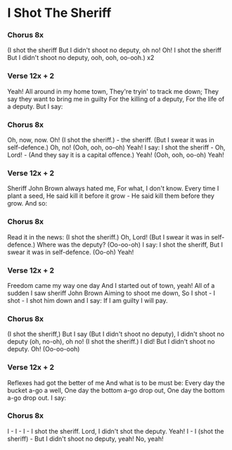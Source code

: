 # I Shot The Sheriff  

### Chorus  8x  

(I shot the sheriff
But I didn't shoot no deputy, oh no! Oh!
I shot the sheriff
But I didn't shoot no deputy, ooh, ooh, oo-ooh.) x2

### Verse  12x + 2  

Yeah! All around in my home town,
They're tryin' to track me down;
They say they want to bring me in guilty
For the killing of a deputy,
For the life of a deputy.
But I say:

### Chorus  8x  

Oh, now, now. Oh!
(I shot the sheriff.) - the sheriff.
(But I swear it was in self-defence.)
Oh, no! (Ooh, ooh, oo-oh) Yeah!
I say: I shot the sheriff - Oh, Lord! -
(And they say it is a capital offence.)
Yeah! (Ooh, ooh, oo-oh) Yeah!

### Verse  12x + 2  

Sheriff John Brown always hated me,
For what, I don't know.
Every time I plant a seed,
He said kill it before it grow -
He said kill them before they grow.
And so:

### Chorus  8x  

Read it in the news:
(I shot the sheriff.) Oh, Lord!
(But I swear it was in self-defence.)
Where was the deputy? (Oo-oo-oh)
I say: I shot the sheriff,
But I swear it was in self-defence. (Oo-oh) Yeah!

### Verse  12x + 2  

Freedom came my way one day
And I started out of town, yeah!
All of a sudden I saw sheriff John Brown
Aiming to shoot me down,
So I shot - I shot - I shot him down and I say:
If I am guilty I will pay.

### Chorus  8x  

(I shot the sheriff,)
But I say (But I didn't shoot no deputy),
I didn't shoot no deputy (oh, no-oh), oh no!
(I shot the sheriff.) I did!
But I didn't shoot no deputy. Oh! (Oo-oo-ooh)

### Verse  12x + 2  

Reflexes had got the better of me
And what is to be must be:
Every day the bucket a-go a well,
One day the bottom a-go drop out,
One day the bottom a-go drop out.
I say:

### Chorus  8x  

I - I - I - I shot the sheriff.
Lord, I didn't shot the deputy. Yeah!
I - I (shot the sheriff) -
But I didn't shoot no deputy, yeah! No, yeah!
